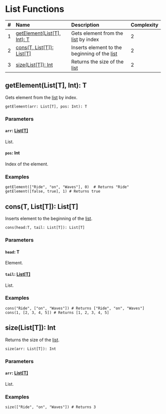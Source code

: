 # List Functions

| # | Name | Description | Complexity |
| :--- | :--- | :--- | :--- |
| 1 | [getElement(List[T], Int): T](#get-element) | Gets element from the [list](/en/ride/data-types/list) by index | 2 |
| 2 | [cons(T, List[T]): List[T]](#cons) | Inserts element to the beginning of the [list](/en/ride/data-types/list) | 2 |
| 3 | [size(List[T]): Int](#size) | Returns the size of the [list](/en/ride/data-types/list) | 2 |

## getElement(List[T], Int): T <a id="get-element"></a>

Gets element from the [list](/en/ride/data-types/list) by index.

``` ride
getElement(arr: List[T], pos: Int): T
```

### Parameters

#### `arr`: [List[T]](/en/ride/data-types/list)

List.

#### `pos`: Int

Index of the element.

### Examples

```ride
getElement(["Ride", "on", "Waves"], 0)  # Returns "Ride"
getElement([false, true], 1) # Returns true
```

## cons(T, List[T]): List[T] <a id="cons"></a>

Inserts element to the beginning of the [list](/en/ride/data-types/list).

``` ride
cons(head:T, tail: List[T]): List[T]
```

### Parameters

#### `head`: T

Element.

#### `tail`: [List[T]](/en/ride/data-types/list)

List.

### Examples

```ride
cons("Ride", ["on", "Waves"]) # Returns ["Ride", "on", "Waves"]
cons(1, [2, 3, 4, 5]) # Returns [1, 2, 3, 4, 5]
```

## size(List[T]): Int <a id="size"></a>

Returns the size of the [list](/en/ride/data-types/list).

``` ride
size(arr: List[T]): Int
```

### Parameters

#### `arr`: [List[T]](/en/ride/data-types/list)

List.

### Examples

```ride
size(["Ride", "on", "Waves"]) # Returns 3
```
